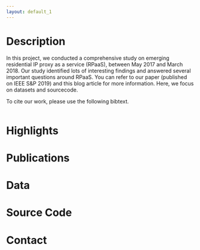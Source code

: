 ```yaml
---
layout: default_1
---
```

# Description
In this project, we conducted a comprehensive study on emerging residential IP proxy as a service (RPaaS), between May 2017 and March 2018. Our study identified lots of interesting findings and answered several important questions around RPaaS. You can refer to our paper (published on IEEE S&P 2019) and this blog article for more information. Here, we focus on datasets and sourcecode.

To cite our work, please use the following bibtext.
```bibtex

```
# Highlights
# Publications
# Data
# Source Code
# Contact
